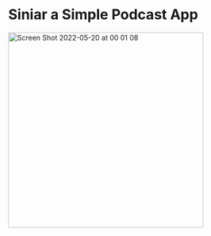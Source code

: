 # Siniar a Simple Podcast App
 
<img width="393" alt="Screen Shot 2022-05-20 at 00 01 08" src="https://user-images.githubusercontent.com/79908524/169356976-c1220a0a-3d7b-46d1-a9e7-2ad7a477b8ed.png">
